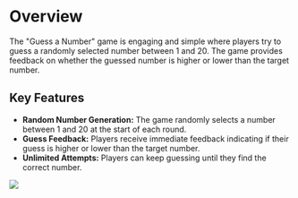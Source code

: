 <h1>Overview</h1>
    <p>The "Guess a Number" game is engaging and simple where players try to guess a randomly selected number between 1 and 20. The game provides feedback on whether the guessed number is higher or lower than the target number.</p>

  <h2>Key Features</h2>
    <ul>
        <li><strong>Random Number Generation:</strong> The game randomly selects a number between 1 and 20 at the start of each round.</li>
        <li><strong>Guess Feedback:</strong> Players receive immediate feedback indicating if their guess is higher or lower than the target number.</li>
        <li><strong>Unlimited Attempts:</strong> Players can keep guessing until they find the correct number.</li>
    </ul>

<img src="https://screenshot-proxy.netlify.app/f_jpg,w_336/https://d33wubrfki0l68.cloudfront.net/6374a82e12e31e2e62ce331a/screenshot_2022-11-16-09-07-02-0000.png">
